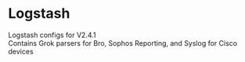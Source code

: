 # Logstash
Logstash configs for V2.4.1 <br />
Contains Grok parsers for Bro, Sophos Reporting, and Syslog for Cisco devices
